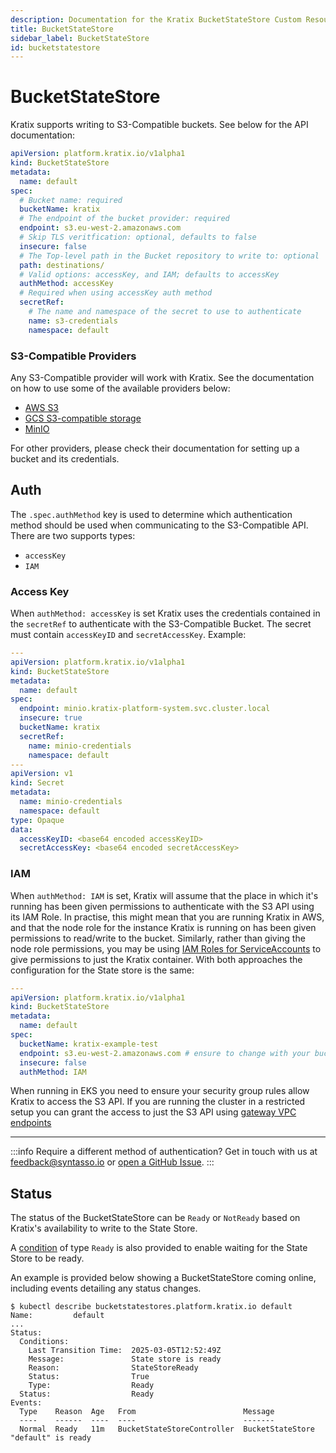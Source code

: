 ```yaml
---
description: Documentation for the Kratix BucketStateStore Custom Resource
title: BucketStateStore
sidebar_label: BucketStateStore
id: bucketstatestore
---
```


# BucketStateStore

Kratix supports writing to S3-Compatible buckets. See below for the API documentation:

```yaml
apiVersion: platform.kratix.io/v1alpha1
kind: BucketStateStore
metadata:
  name: default
spec:
  # Bucket name: required
  bucketName: kratix
  # The endpoint of the bucket provider: required
  endpoint: s3.eu-west-2.amazonaws.com
  # Skip TLS veritfication: optional, defaults to false
  insecure: false
  # The Top-level path in the Bucket repository to write to: optional
  path: destinations/
  # Valid options: accessKey, and IAM; defaults to accessKey
  authMethod: accessKey
  # Required when using accessKey auth method
  secretRef:
    # The name and namespace of the secret to use to authenticate 
    name: s3-credentials
    namespace: default
```

### S3-Compatible Providers

Any S3-Compatible provider will work with Kratix. See the documentation on how
to use some of the available providers below:
- [AWS S3](https://docs.aws.amazon.com/AmazonS3/latest/userguide/create-bucket-overview.html)
- [GCS S3-compatible storage](https://cloud.google.com/storage/docs/interoperability)
- [MinIO](https://min.io/docs/minio/linux/reference/minio-mc/mc-mb.html)

For other providers, please check their documentation for setting up a bucket and its credentials.

## Auth

The `.spec.authMethod` key is used to determine which authentication method
should be used when communicating to the S3-Compatible API. There are two
supports types:

- `accessKey`
- `IAM`

### Access Key

When `authMethod: accessKey` is set Kratix uses the credentials contained in the
`secretRef` to authenticate with the S3-Compatible Bucket. The secret must
contain `accessKeyID` and `secretAccessKey`. Example:

```yaml
---
apiVersion: platform.kratix.io/v1alpha1
kind: BucketStateStore
metadata:
  name: default
spec:
  endpoint: minio.kratix-platform-system.svc.cluster.local
  insecure: true
  bucketName: kratix
  secretRef:
    name: minio-credentials
    namespace: default
---
apiVersion: v1
kind: Secret
metadata:
  name: minio-credentials
  namespace: default
type: Opaque
data:
  accessKeyID: <base64 encoded accessKeyID>
  secretAccessKey: <base64 encoded secretAccessKey>
```

### IAM

When `authMethod: IAM` is set, Kratix will assume that the place in which it's 
running has been given permissions to authenticate with the S3 API using its
IAM Role. In practise, this might mean that you are running Kratix in AWS, and that
the node role for the instance Kratix is running on has been given permissions
to read/write to the bucket. Similarly, rather than giving the node role
permissions, you may be using [IAM Roles for
ServiceAccounts](https://docs.aws.amazon.com/eks/latest/userguide/iam-roles-for-service-accounts.html)
to give permissions to just the Kratix container. With both approaches the
configuration for the State store is the same:

```yaml
---
apiVersion: platform.kratix.io/v1alpha1
kind: BucketStateStore
metadata:
  name: default
spec:
  bucketName: kratix-example-test
  endpoint: s3.eu-west-2.amazonaws.com # ensure to change with your bucket region.
  insecure: false
  authMethod: IAM
```

When running in EKS you need to ensure your security group rules allow Kratix to
access the S3 API. If you are running the cluster in a restricted setup you can
grant the access to just the S3 API using [gateway VPC
endpoints](https://docs.aws.amazon.com/vpc/latest/privatelink/vpc-endpoints-s3.html)

---

:::info
Require a different method of authentication? Get in touch with us at
[feedback@syntasso.io](mailto:feedback@syntasso.io?subject=Kratix%20Feedback)
or [open a GitHub Issue](https://github.com/syntasso/kratix/issues/new).
:::

## Status

The status of the BucketStateStore can be `Ready` or `NotReady` based on Kratix's availability to write to the State Store.

A [condition](https://kubernetes.io/docs/concepts/workloads/pods/pod-lifecycle/#pod-conditions) of type `Ready` is also provided to enable waiting for the State Store to be ready.

An example is provided below showing a BucketStateStore coming online, including events detailing any status changes.

```
$ kubectl describe bucketstatestores.platform.kratix.io default
Name:         default
...
Status:
  Conditions:
    Last Transition Time:  2025-03-05T12:52:49Z
    Message:               State store is ready
    Reason:                StateStoreReady
    Status:                True
    Type:                  Ready
  Status:                  Ready
Events:
  Type    Reason  Age   From                        Message
  ----    ------  ----  ----                        -------
  Normal  Ready   11m   BucketStateStoreController  BucketStateStore "default" is ready
```
